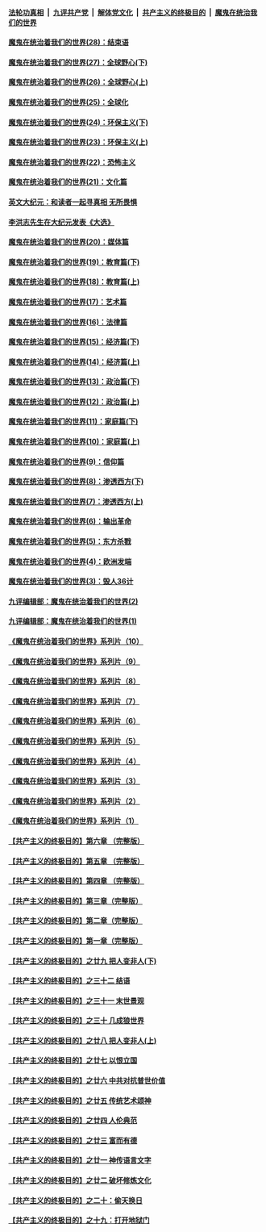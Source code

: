 

####  [法轮功真相](../../../../basic/blob/master/README.md?t=03220801) &nbsp;|&nbsp; [九评共产党](../../../../9ping.md/blob/master/README.md?t=03220801) &nbsp;|&nbsp; [解体党文化](../../../../jtdwh.md/blob/master/README.md?t=03220801)  &nbsp;|&nbsp; [共产主义的终极目的](../../../../gczydzjmd.md/blob/master/README.md?t=03220801) &nbsp;|&nbsp; [魔鬼在统治我们的世界](../../../../mgztzwmdsj.md/blob/master/README.md?t=03220801) 

#### [魔鬼在统治着我们的世界(28)：结束语](../pages/nsc422/n10936246.md?t=03220801) 

#### [魔鬼在统治着我们的世界(27)：全球野心(下)](../pages/nsc422/n10928319.md?t=03220801) 

#### [魔鬼在统治着我们的世界(26)：全球野心(上)](../pages/nsc422/n10900318.md?t=03220801) 

#### [魔鬼在统治着我们的世界(25)：全球化](../pages/nsc422/n10788205.md?t=03220801) 

#### [魔鬼在统治着我们的世界(24)：环保主义(下)](../pages/nsc422/n10695307.md?t=03220801) 

#### [魔鬼在统治着我们的世界(23)：环保主义(上)](../pages/nsc422/n10688613.md?t=03220801) 

#### [魔鬼在统治着我们的世界(22)：恐怖主义](../pages/nsc422/n10614727.md?t=03220801) 

#### [魔鬼在统治着我们的世界(21)：文化篇](../pages/nsc422/n10597706.md?t=03220801) 

#### [英文大纪元：和读者一起寻真相 无所畏惧](../pages/nsc422/n12542027.md?t=03220801) 

#### [李洪志先生在大纪元发表《大选》](../pages/nsc422/n12534746.md?t=03220801) 

#### [魔鬼在统治着我们的世界(20)：媒体篇](../pages/nsc422/n10586579.md?t=03220801) 

#### [魔鬼在统治着我们的世界(19)：教育篇(下)](../pages/nsc422/n10564808.md?t=03220801) 

#### [魔鬼在统治着我们的世界(18)：教育篇(上)](../pages/nsc422/n10526970.md?t=03220801) 

#### [魔鬼在统治着我们的世界(17)：艺术篇](../pages/nsc422/n10499093.md?t=03220801) 

#### [魔鬼在统治着我们的世界(16)：法律篇](../pages/nsc422/n10485969.md?t=03220801) 

#### [魔鬼在统治着我们的世界(15)：经济篇(下)](../pages/nsc422/n10469975.md?t=03220801) 

#### [魔鬼在统治着我们的世界(14)：经济篇(上)](../pages/nsc422/n10457370.md?t=03220801) 

#### [魔鬼在统治着我们的世界(13)：政治篇(下)](../pages/nsc422/n10448270.md?t=03220801) 

#### [魔鬼在统治着我们的世界(12)：政治篇(上)](../pages/nsc422/n10444576.md?t=03220801) 

#### [魔鬼在统治着我们的世界(11)：家庭篇(下)](../pages/nsc422/n10440961.md?t=03220801) 

#### [魔鬼在统治着我们的世界(10)：家庭篇(上)](../pages/nsc422/n10435448.md?t=03220801) 

#### [魔鬼在统治着我们的世界(9)：信仰篇](../pages/nsc422/n10432159.md?t=03220801) 

#### [魔鬼在统治着我们的世界(8)：渗透西方(下)](../pages/nsc422/n10429603.md?t=03220801) 

#### [魔鬼在统治着我们的世界(7)：渗透西方(上)](../pages/nsc422/n10426013.md?t=03220801) 

#### [魔鬼在统治着我们的世界(6)：输出革命](../pages/nsc422/n10421536.md?t=03220801) 

#### [魔鬼在统治着我们的世界(5)：东方杀戮](../pages/nsc422/n10417707.md?t=03220801) 

#### [魔鬼在统治着我们的世界(4)：欧洲发端](../pages/nsc422/n10414890.md?t=03220801) 

#### [魔鬼在统治着我们的世界(3)：毁人36计](../pages/nsc422/n10411583.md?t=03220801) 

#### [九评编辑部：魔鬼在统治着我们的世界(2)](../pages/nsc422/n10410036.md?t=03220801) 

#### [九评编辑部：魔鬼在统治着我们的世界(1)](../pages/nsc422/n10406825.md?t=03220801) 

#### [《魔鬼在统治着我们的世界》系列片（10）](../pages/nsc422/n12292670.md?t=03220801) 

#### [《魔鬼在统治着我们的世界》系列片（9）](../pages/nsc422/n12290859.md?t=03220801) 

#### [《魔鬼在统治着我们的世界》系列片（8）](../pages/nsc422/n12287445.md?t=03220801) 

#### [《魔鬼在统治着我们的世界》系列片（7）](../pages/nsc422/n12283425.md?t=03220801) 

#### [《魔鬼在统治着我们的世界》系列片（6）](../pages/nsc422/n12282314.md?t=03220801) 

#### [《魔鬼在统治着我们的世界》系列片（5）](../pages/nsc422/n12281419.md?t=03220801) 

#### [《魔鬼在统治着我们的世界》系列片（4）](../pages/nsc422/n12274024.md?t=03220801) 

#### [《魔鬼在统治着我们的世界》系列片（3）](../pages/nsc422/n12271322.md?t=03220801) 

#### [《魔鬼在统治着我们的世界》系列片（2）](../pages/nsc422/n12269049.md?t=03220801) 

#### [《魔鬼在统治着我们的世界》系列片（1）](../pages/nsc422/n12267575.md?t=03220801) 

#### [【共产主义的终极目的】第六章 （完整版）](../pages/nsc422/n11428913.md?t=03220801) 

#### [【共产主义的终极目的】第五章 （完整版）](../pages/nsc422/n11428912.md?t=03220801) 

#### [【共产主义的终极目的】第四章 （完整版）](../pages/nsc422/n11428907.md?t=03220801) 

#### [【共产主义的终极目的】第三章（完整版）](../pages/nsc422/n11428848.md?t=03220801) 

#### [【共产主义的终极目的】第二章（完整版）](../pages/nsc422/n11428831.md?t=03220801) 

#### [【共产主义的终极目的】第一章（完整版）](../pages/nsc422/n11417651.md?t=03220801) 

#### [【共产主义的终极目的】之廿九 把人变非人(下)](../pages/nsc422/n11344140.md?t=03220801) 

#### [【共产主义的终极目的】之三十二 结语](../pages/nsc422/n11360535.md?t=03220801) 

#### [【共产主义的终极目的】之三十一 末世景观](../pages/nsc422/n11351129.md?t=03220801) 

#### [【共产主义的终极目的】之三十 几成狼世界](../pages/nsc422/n11348280.md?t=03220801) 

#### [【共产主义的终极目的】之廿八 把人变非人(上)](../pages/nsc422/n11340492.md?t=03220801) 

#### [【共产主义的终极目的】之廿七 以恨立国](../pages/nsc422/n11336944.md?t=03220801) 

#### [【共产主义的终极目的】之廿六 中共对抗普世价值](../pages/nsc422/n11324785.md?t=03220801) 

#### [【共产主义的终极目的】之廿五 传统艺术颂神](../pages/nsc422/n11296396.md?t=03220801) 

#### [【共产主义的终极目的】之廿四 人伦典范](../pages/nsc422/n11296397.md?t=03220801) 

#### [【共产主义的终极目的】之廿三 富而有德](../pages/nsc422/n11283598.md?t=03220801) 

#### [【共产主义的终极目的】之廿一 神传语言文字](../pages/nsc422/n11263265.md?t=03220801) 

#### [【共产主义的终极目的】之廿二 破坏修炼文化](../pages/nsc422/n11245728.md?t=03220801) 

#### [【共产主义的终极目的】之二十：偷天换日](../pages/nsc422/n11238846.md?t=03220801) 

#### [【共产主义的终极目的】之十九：打开地狱门](../pages/nsc422/n11206376.md?t=03220801) 

